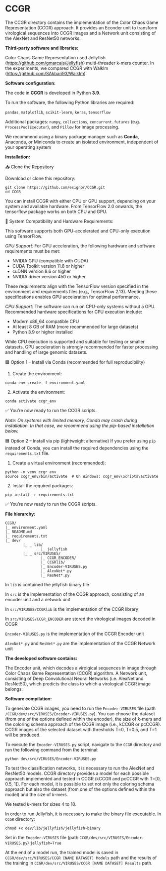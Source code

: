 # CCGR

The CCGR directory contains the implementation of the Color Chaos Game Representation (CCGR) approach. It provides an Econder unit to transform virological sequences into CCGR images and a Network unit consisting of the AlexNet and ResNet50 networks. 


**Third-party software and libraries:**

Color Chaos Game Representation used Jellyfish (https://github.com/gmarcais/Jellyfish) multi-threader k-mers counter.
In the experiments, we compared CCGR with WalkIm (https://github.com/SAkbari93/WalkIm).

**Software configuration:**

The code in **CCGR** is developed in Python **3.9**.

To run the software, the following Python libraries are required:

`pandas`, `matplotlib`, `scikit-learn`, `keras`, `tensorflow`

Additional packages: `numpy`, `collections`, `concurrent.futures` (e.g. `ProcessPoolExecutor`), and `Pillow` for image processing.

We recommend using a binary package manager such as **Conda**, Anaconda, or Miniconda to create an isolated environment, independent of your operating system

**Installation:**

📥 Clone the Repository

Download or clone this repository:
```
git clone https://github.com/esignor/CCGR.git
cd CCGR
```

You can install CCGR with either CPU or GPU support, depending on your system and available hardware.
From TensorFlow 2.0 onwards, the tensorflow package works on both CPU and GPU.

🔧 System Compatibility and Hardware Requirements:

This software supports both GPU-accelerated and CPU-only execution using TensorFlow.

*GPU Support:* For GPU acceleration, the following hardware and software requirements must be met:

- NVIDIA GPU (compatible with CUDA)
- CUDA Toolkit version 11.8 or higher
- cuDNN version 8.6 or higher
- NVIDIA driver version 450 or higher

These requirements align with the TensorFlow version specified in the environment and requirements files (e.g., TensorFlow 2.13). Meeting these specifications enables GPU acceleration for optimal performance.

*CPU Support:* The software can run on CPU-only systems without a GPU. Recommended hardware specifications for CPU execution include:

- Modern x86_64 compatible CPU
- At least 8 GB of RAM (more recommended for large datasets)
- Python 3.9 or higher installed

While CPU execution is supported and suitable for testing or smaller datasets, GPU acceleration is strongly recommended for faster processing and handling of large genomic datasets.



🟩 Option 1 – Install via Conda (recommended for full reproducibility)


1. Create the environment:

```
conda env create -f environment.yaml
```

2. Activate the environment:

```
conda activate ccgr_env
```

✅ You’re now ready to run the CCGR scripts.

*Note: On systems with limited memory, Conda may crash during installation. In that case, we recommend using the pip-based installation below.*


🟦 Option 2 – Install via pip (lightweight alternative)
If you prefer using `pip` instead of Conda, you can install the required dependencies using the `requirements.txt` file.

1. Create a virtual environment (recommended):

```
python -m venv ccgr_env
source ccgr_env/bin/activate  # On Windows: ccgr_env\Scripts\activate
```

2. Install the required packages:


```
pip install -r requirements.txt
```

✅ You’re now ready to run the CCGR scripts.


**File hierarchy:**

```
CCGR/
|_ environment.yaml
|_ README.md
|_ requirements.txt
|_ dev/
        |_ _ lib/
                |_ jellyfish
        |_ _ src/VIRUSES/
                |_ CCGR_ENCODER/
                |_ CCGRlib/
                |_ Encoder-VIRUSES.py
                |_ AlexNet*.py
                |_ ResNet*.py
```

In `lib` is contained the jellyfish binary file

In `src` is the implementation of the CCGR approach, consisting of an encoder unit and a network unit

In `src/VIRUSES/CCGRlib`  is the implementation of the CCGR library

In `src/VIRUSES/CCGR_ENCODER` are stored the virological images decoded in CCGR

`Encoder-VIRUSES.py` is the implementation of the CCGR Encoder unit

`AlexNet*.py` and `ResNet*.py` are the implementation of the CCGR Network unit





**The developed software contains:**

The Encoder unit, which decodes a virolgical sequences in image through Color Chaos Game Representation (CCGR) algorithm.
A Network unit, consisting of Deep Convolutional Neural Networks (i.e. AlexNet and ResNet50), which predicts the class to which a virological CCGR image belongs. 

**Software compilation:**

To generate CCGR images, you need to run the `Encoder-VIRUSES` file (path `/CCGR/dev/src/VIRUSES/Encoder-VIRUSES.py`). You can choose the dataset (from one of the options defined within the encoder), the size of *k*-mers and the coloring schema approach of the CCGR image (i.e., kCCGR or pcCCGR). CCGR images of the selected dataset with thresholds T=0, T=0.5, and T=1 will be produced.


 To execute the `Encoder-VIRUSES.py` script, navigate to the `CCGR` directory and run the following command from the terminal:

```
python dev/src/VIRUSES/Encoder-VIRUSES.py
```

To test the classification networks, it is necessary to run the AlexNet and ResNet50 models. CCGR directory provides a model for each possible approach implemented and tested in CCGR (kCCGR and pcCCGR with T=[0, 0.5, 1]). For each model, it is possible to set not only the coloring schema approach but also the dataset (from one of the options defined within the model) and the size of *k*-mers. 

We tested *k*-mers for sizes 4 to 10.



In order to run Jellyfish, it is necessary to make the binary file executable. In `CCGR` directory:

```chmod +x dev/lib/jellyfish/jellyfish-binary```

Set in the `Encoder-VIRUSES` file (path `CCGR/dev/src/VIRUSES/Encoder-VIRUSES.py`) `jellyfish=True`

At the end of a model run, the trained model is saved in `CCGR/dev/src/VIRUSES/CCGR [NAME DATASET] Models` path and the results of the training in `CCGR/dev/src/VIRUSES/CCGR [NAME DATASET] Results` path.